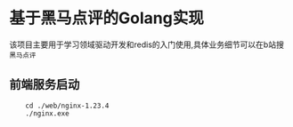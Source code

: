 # 基于黑马点评的Golang实现
  该项目主要用于学习领域驱动开发和redis的入门使用,具体业务细节可以在b站搜`黑马点评`
## 前端服务启动
```shell
    cd ./web/nginx-1.23.4
    ./nginx.exe
